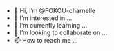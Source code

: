 - 👋 Hi, I’m @FOKOU-charnelle
- 👀 I’m interested in ...
- 🌱 I’m currently learning ...
- 💞️ I’m looking to collaborate on ...
- 📫 How to reach me ...

<!---
FOKOU-charnelle/FOKOU-charnelle is a ✨ special ✨ repository because its `README.md` (this file) appears on your GitHub profile.
You can click the Preview link to take a look at your changes.
--->
